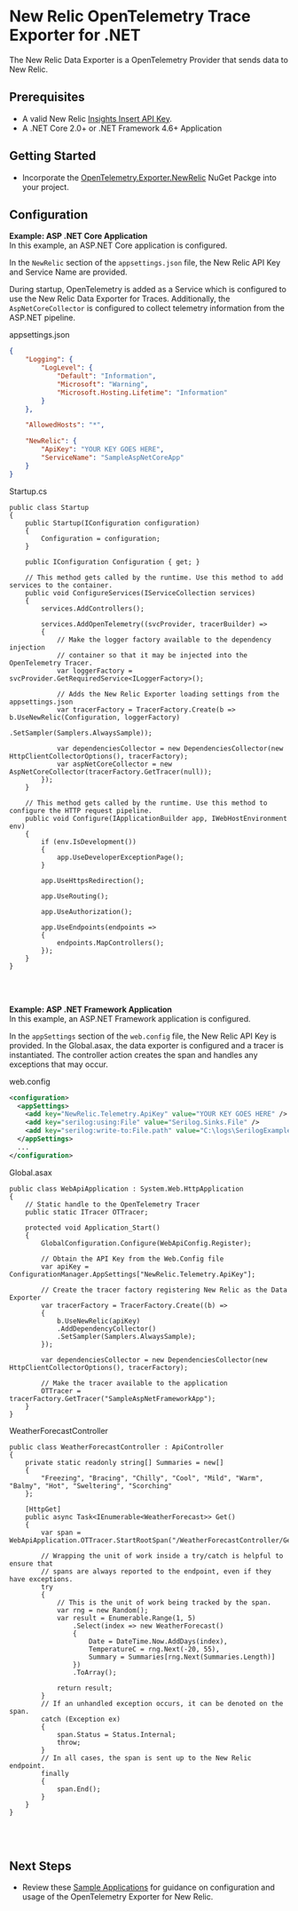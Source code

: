 # New Relic OpenTelemetry Trace Exporter for .NET

The New Relic Data Exporter is a OpenTelemetry Provider that sends data to New Relic.



## Prerequisites
* A valid New Relic <a target="_blank" href="https://docs.newrelic.com/docs/insights/insights-data-sources/custom-data/introduction-event-api#register">Insights Insert API Key</a>.
* A .NET Core 2.0+ or .NET Framework 4.6+ Application

## Getting Started
* Incorporate the [OpenTelemetry.Exporter.NewRelic](https://www.nuget.org/packages/OpenTelemetry.Exporter.NewRelic) NuGet Packge into your project.

## Configuration



**Example: ASP .NET Core  Application** <br/>
In this example, an ASP.NET Core application is configured.

In the `NewRelic` section of the `appsettings.json` file, the New Relic API Key and Service Name are provided. 

During startup, OpenTelemetry is added as a Service which is configured to use the New Relic Data Exporter for Traces.  Additionally, the `AspNetCoreCollector` is configured to collect telemetry information from the ASP.NET pipeline.

appsettings.json 
```JSON
{
	"Logging": {
		"LogLevel": {
			"Default": "Information",
			"Microsoft": "Warning",
			"Microsoft.Hosting.Lifetime": "Information"
		}
	},

	"AllowedHosts": "*",

	"NewRelic": {
		"ApiKey": "YOUR KEY GOES HERE",
		"ServiceName": "SampleAspNetCoreApp"
	}
}
```

Startup.cs <br/>
```CSharp
public class Startup
{
	public Startup(IConfiguration configuration)
	{
		Configuration = configuration;
	}

	public IConfiguration Configuration { get; }

	// This method gets called by the runtime. Use this method to add services to the container.
	public void ConfigureServices(IServiceCollection services)
	{
		services.AddControllers();

		services.AddOpenTelemetry((svcProvider, tracerBuilder) =>
		{
			// Make the logger factory available to the dependency injection
			// container so that it may be injected into the OpenTelemetry Tracer.
			var loggerFactory = svcProvider.GetRequiredService<ILoggerFactory>();

			// Adds the New Relic Exporter loading settings from the appsettings.json
			var tracerFactory = TracerFactory.Create(b => b.UseNewRelic(Configuration, loggerFactory)
												.SetSampler(Samplers.AlwaysSample));

			var dependenciesCollector = new DependenciesCollector(new HttpClientCollectorOptions(), tracerFactory);
			var aspNetCoreCollector = new AspNetCoreCollector(tracerFactory.GetTracer(null));
		});
	}

	// This method gets called by the runtime. Use this method to configure the HTTP request pipeline.
	public void Configure(IApplicationBuilder app, IWebHostEnvironment env)
	{
		if (env.IsDevelopment())
		{
			app.UseDeveloperExceptionPage();
		}

		app.UseHttpsRedirection();

		app.UseRouting();

		app.UseAuthorization();

		app.UseEndpoints(endpoints =>
		{
			endpoints.MapControllers();
		});
	}
}
```
<br/>
<br/>

**Example: ASP .NET Framework Application** <br/>
In this example, an ASP.NET Framework application is configured.

In the `appSettings` section of the `web.config` file, the New Relic API Key is provided.  In the Global.asax, the data exporter is configured and a tracer is instantiated.  The controller action creates the span and handles any exceptions that may occur.


web.config 
```XML
<configuration>
  <appSettings>
    <add key="NewRelic.Telemetry.ApiKey" value="YOUR KEY GOES HERE" />
    <add key="serilog:using:File" value="Serilog.Sinks.File" />
    <add key="serilog:write-to:File.path" value="C:\logs\SerilogExample.log.json" />
  </appSettings>
  ...
</configuration>
```

Global.asax
```CSharp
public class WebApiApplication : System.Web.HttpApplication
{
	// Static handle to the OpenTelemetry Tracer
	public static ITracer OTTracer;

	protected void Application_Start()
	{
		GlobalConfiguration.Configure(WebApiConfig.Register);

		// Obtain the API Key from the Web.Config file
		var apiKey = ConfigurationManager.AppSettings["NewRelic.Telemetry.ApiKey"];

		// Create the tracer factory registering New Relic as the Data Exporter
		var tracerFactory = TracerFactory.Create((b) =>
		{
			b.UseNewRelic(apiKey)
			.AddDependencyCollector()
			.SetSampler(Samplers.AlwaysSample);
		});

		var dependenciesCollector = new DependenciesCollector(new HttpClientCollectorOptions(), tracerFactory);

		// Make the tracer available to the application
		OTTracer = tracerFactory.GetTracer("SampleAspNetFrameworkApp");
	}
}
```

WeatherForecastController
```CSharp
public class WeatherForecastController : ApiController
{ 
	private static readonly string[] Summaries = new[]
	{
		"Freezing", "Bracing", "Chilly", "Cool", "Mild", "Warm", "Balmy", "Hot", "Sweltering", "Scorching"
	};

	[HttpGet]
	public async Task<IEnumerable<WeatherForecast>> Get()
	{
		var span = WebApiApplication.OTTracer.StartRootSpan("/WeatherForecastController/Get");

		// Wrapping the unit of work inside a try/catch is helpful to ensure that
		// spans are always reported to the endpoint, even if they have exceptions.
		try
		{
			// This is the unit of work being tracked by the span.
			var rng = new Random();
			var result = Enumerable.Range(1, 5)
				.Select(index => new WeatherForecast()
				{
					Date = DateTime.Now.AddDays(index),
					TemperatureC = rng.Next(-20, 55),
					Summary = Summaries[rng.Next(Summaries.Length)]
				})
				.ToArray();

			return result;
		}
		// If an unhandled exception occurs, it can be denoted on the span.
		catch (Exception ex)
		{
			span.Status = Status.Internal;
			throw;
		}
		// In all cases, the span is sent up to the New Relic endpoint.
		finally
		{
			span.End();
		}
	}
}
```
<br/>
<br/>

## Next Steps
* Review these [Sample Applications](https://github.com/newrelic/newrelic-telemetry-sdk-dotnet/tree/master/src/OpenTelemetry.Exporter.NewRelic.Samples) for guidance on configuration and usage of the OpenTelemetry Exporter for New Relic.